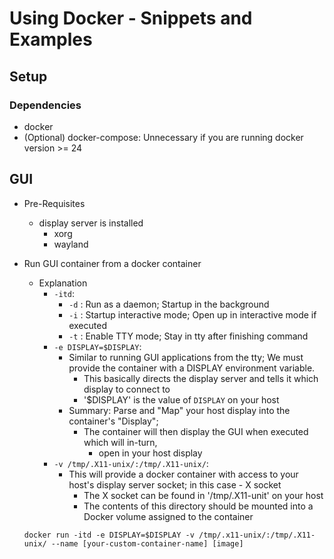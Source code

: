 # Using Docker - Snippets and Examples

## Setup
### Dependencies
+ docker
+ (Optional) docker-compose: Unnecessary if you are running docker version >= 24

## GUI    
- Pre-Requisites
    - display server is installed
        + xorg
        + wayland

- Run GUI container from a docker container
    - Explanation
        - `-itd`:
            + `-d` : Run as a daemon; Startup in the background
            + `-i` : Startup interactive mode; Open up in interactive mode if executed
            + `-t` : Enable TTY mode; Stay in tty after finishing command
        - `-e DISPLAY=$DISPLAY`: 
            - Similar to running GUI applications from the tty; We must provide the container with a DISPLAY environment variable. 
                + This basically directs the display server and tells it which display to connect to
                + '$DISPLAY' is the value of `DISPLAY` on your host
            - Summary: Parse and "Map" your host display into the container's "Display"; 
                - The container will then display the GUI when executed which will in-turn, 
                    + open in your host display
        - `-v /tmp/.X11-unix/:/tmp/.X11-unix/`:
            - This will provide a docker container with access to your host's display server socket; in this case - X socket
                 + The X socket can be found in '/tmp/.X11-unit' on your host
                 + The contents of this directory should be mounted into a Docker volume assigned to the container
    ```console
    docker run -itd -e DISPLAY=$DISPLAY -v /tmp/.x11-unix/:/tmp/.X11-unix/ --name [your-custom-container-name] [image]
    ```

